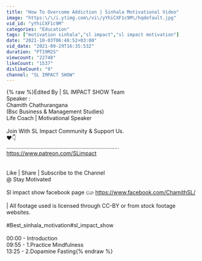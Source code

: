 ```yaml
---
title: "How To Overcome Addiction | Sinhala Motivational Video"
image: "https:\/\/i.ytimg.com\/vi\/yYhiCXF1c9M\/hqdefault.jpg"
vid_id: "yYhiCXF1c9M"
categories: "Education"
tags: ["motivation sinhala","sl impact","sl impact motivation"]
date: "2021-10-03T06:48:52+03:00"
vid_date: "2021-09-29T16:35:53Z"
duration: "PT19M2S"
viewcount: "22748"
likeCount: "1537"
dislikeCount: "9"
channel: "SL IMPACT SHOW"
---
```

{% raw %}Edited By | SL IMPACT SHOW Team<br />Speaker :<br />Chamith Chathurangana<br />(Bsc Business &amp; Management Studies)<br /> Life Coach | Motivational Speaker <br /><br />Join With SL Impact Community &amp; Support Us.<br />❤️👇<br />.........................................................................<br /> <a rel="nofollow" target="blank" href="https://www.patreon.com/SLimpact">https://www.patreon.com/SLimpact</a><br /><br /><br />Like | Share | Subscribe to the Channel<br />@ Stay Motivated<br /><br />Sl impact show facebook page එක <a rel="nofollow" target="blank" href="https://www.facebook.com/ChamithSL/​​​​​">https://www.facebook.com/ChamithSL/​​​​​</a><br /><br />| All footage used is licensed through CC-BY or from stock footage websites.<br /><br />#Best_sinhala_motivation​​​​​​​​​    #sl_impact_show<br /><br />00:00 - Introduction<br />09:55 - 1.Practice Mindfulness<br />13:25 - 2.Dopamine Fasting{% endraw %}
